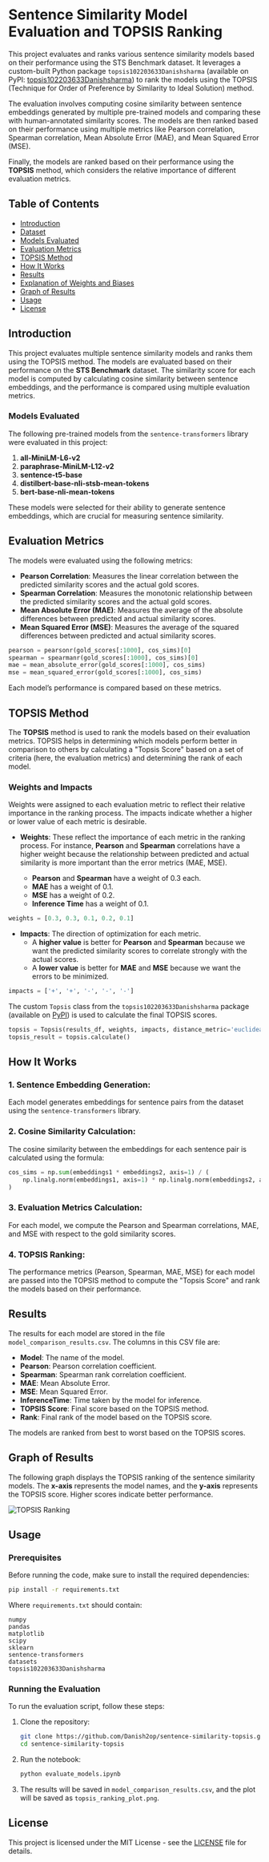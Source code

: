 
# Sentence Similarity Model Evaluation and TOPSIS Ranking

This project evaluates and ranks various sentence similarity models based on their performance using the STS Benchmark dataset. It leverages a custom-built Python package `topsis102203633Danishsharma` (available on PyPI: [topsis102203633Danishsharma](https://pypi.org/project/topsis102203633Danishsharma/)) to rank the models using the TOPSIS (Technique for Order of Preference by Similarity to Ideal Solution) method. 

The evaluation involves computing cosine similarity between sentence embeddings generated by multiple pre-trained models and comparing these with human-annotated similarity scores. The models are then ranked based on their performance using multiple metrics like Pearson correlation, Spearman correlation, Mean Absolute Error (MAE), and Mean Squared Error (MSE).

Finally, the models are ranked based on their performance using the **TOPSIS** method, which considers the relative importance of different evaluation metrics.

## Table of Contents
- [Introduction](#introduction)
- [Dataset](#dataset)
- [Models Evaluated](#models-evaluated)
- [Evaluation Metrics](#evaluation-metrics)
- [TOPSIS Method](#topsis-method)
- [How It Works](#how-it-works)
- [Results](#results)
- [Explanation of Weights and Biases](#explanation-of-weights-and-biases)
- [Graph of Results](#graph-of-results)
- [Usage](#usage)
- [License](#license)

## Introduction

This project evaluates multiple sentence similarity models and ranks them using the TOPSIS method. The models are evaluated based on their performance on the **STS Benchmark** dataset. The similarity score for each model is computed by calculating cosine similarity between sentence embeddings, and the performance is compared using multiple evaluation metrics.

### Models Evaluated

The following pre-trained models from the `sentence-transformers` library were evaluated in this project:

1. **all-MiniLM-L6-v2**
2. **paraphrase-MiniLM-L12-v2**
3. **sentence-t5-base**
4. **distilbert-base-nli-stsb-mean-tokens**
5. **bert-base-nli-mean-tokens**

These models were selected for their ability to generate sentence embeddings, which are crucial for measuring sentence similarity.

## Evaluation Metrics

The models were evaluated using the following metrics:

- **Pearson Correlation**: Measures the linear correlation between the predicted similarity scores and the actual gold scores.
- **Spearman Correlation**: Measures the monotonic relationship between the predicted similarity scores and the actual gold scores.
- **Mean Absolute Error (MAE)**: Measures the average of the absolute differences between predicted and actual similarity scores.
- **Mean Squared Error (MSE)**: Measures the average of the squared differences between predicted and actual similarity scores.

```python
pearson = pearsonr(gold_scores[:1000], cos_sims)[0]
spearman = spearmanr(gold_scores[:1000], cos_sims)[0]
mae = mean_absolute_error(gold_scores[:1000], cos_sims)
mse = mean_squared_error(gold_scores[:1000], cos_sims)
```

Each model’s performance is compared based on these metrics.

## TOPSIS Method

The **TOPSIS** method is used to rank the models based on their evaluation metrics. TOPSIS helps in determining which models perform better in comparison to others by calculating a "Topsis Score" based on a set of criteria (here, the evaluation metrics) and determining the rank of each model.

### Weights and Impacts

Weights were assigned to each evaluation metric to reflect their relative importance in the ranking process. The impacts indicate whether a higher or lower value of each metric is desirable.

- **Weights**: These reflect the importance of each metric in the ranking process. For instance, **Pearson** and **Spearman** correlations have a higher weight because the relationship between predicted and actual similarity is more important than the error metrics (MAE, MSE).
  
    - **Pearson** and **Spearman** have a weight of 0.3 each.
    - **MAE** has a weight of 0.1.
    - **MSE** has a weight of 0.2.
    - **Inference Time** has a weight of 0.1.

```python
weights = [0.3, 0.3, 0.1, 0.2, 0.1]
```

- **Impacts**: The direction of optimization for each metric.
    - A **higher value** is better for **Pearson** and **Spearman** because we want the predicted similarity scores to correlate strongly with the actual scores.
    - A **lower value** is better for **MAE** and **MSE** because we want the errors to be minimized.
  
```python
impacts = ['+', '+', '-', '-', '-']
```

The custom `Topsis` class from the `topsis102203633Danishsharma` package (available on [PyPI](https://pypi.org/project/topsis102203633Danishsharma/)) is used to calculate the final TOPSIS scores.

```python
topsis = Topsis(results_df, weights, impacts, distance_metric='euclidean')
topsis_result = topsis.calculate()
```

## How It Works

### 1. **Sentence Embedding Generation**: 
Each model generates embeddings for sentence pairs from the dataset using the `sentence-transformers` library.

### 2. **Cosine Similarity Calculation**:
The cosine similarity between the embeddings for each sentence pair is calculated using the formula:
```python
cos_sims = np.sum(embeddings1 * embeddings2, axis=1) / (
    np.linalg.norm(embeddings1, axis=1) * np.linalg.norm(embeddings2, axis=1)
)
```

### 3. **Evaluation Metrics Calculation**:
For each model, we compute the Pearson and Spearman correlations, MAE, and MSE with respect to the gold similarity scores.

### 4. **TOPSIS Ranking**:
The performance metrics (Pearson, Spearman, MAE, MSE) for each model are passed into the TOPSIS method to compute the "Topsis Score" and rank the models based on their performance.

## Results

The results for each model are stored in the file `model_comparison_results.csv`. The columns in this CSV file are:

- **Model**: The name of the model.
- **Pearson**: Pearson correlation coefficient.
- **Spearman**: Spearman rank correlation coefficient.
- **MAE**: Mean Absolute Error.
- **MSE**: Mean Squared Error.
- **InferenceTime**: Time taken by the model for inference.
- **TOPSIS Score**: Final score based on the TOPSIS method.
- **Rank**: Final rank of the model based on the TOPSIS score.

The models are ranked from best to worst based on the TOPSIS scores.

## Graph of Results

The following graph displays the TOPSIS ranking of the sentence similarity models. The **x-axis** represents the model names, and the **y-axis** represents the TOPSIS score. Higher scores indicate better performance.

![TOPSIS Ranking](https://github.com/Danish2op/sentence-similarity-topsis/raw/main/topsis_ranking_plot%20(1).png)

## Usage

### Prerequisites

Before running the code, make sure to install the required dependencies:

```bash
pip install -r requirements.txt
```

Where `requirements.txt` should contain:

```
numpy
pandas
matplotlib
scipy
sklearn
sentence-transformers
datasets
topsis102203633Danishsharma
```

### Running the Evaluation

To run the evaluation script, follow these steps:

1. Clone the repository:
    ```bash
    git clone https://github.com/Danish2op/sentence-similarity-topsis.git
    cd sentence-similarity-topsis
    ```

2. Run the notebook:
    ```bash
    python evaluate_models.ipynb
    ```

3. The results will be saved in `model_comparison_results.csv`, and the plot will be saved as `topsis_ranking_plot.png`.

## License

This project is licensed under the MIT License - see the [LICENSE](LICENSE) file for details.
